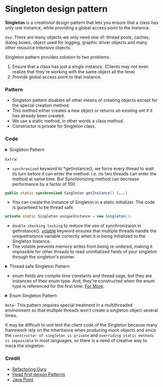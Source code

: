# Singleton design pattern

**Singleton** is a *creational design* pattern that lets you ensure that a class has only one instance, while providing a global access point to the instance.

`Use`: There are many objects we only need one of: thread pools, caches, dialog boxes, object used for logging, graphic driver objects and many other resource intensive objects.

Singleton pattern provides solution to two problems.
1. Ensure that a class has just a single instance. (Clients may not even realize that they're working with the same object all the time)
2. Provide global access point to that instance.

### Pattern
- Singleton pattern disables all other means of creating objects except for the special creation method.
- This method either creates a new object or returns an existing ont if it has already been created.
- We use a static method, in other words a class method.
- Constructor is private for Singleton class.

### Code

<details><summary>Singleton Pattern</summary>

```java
public class Singleton {
    private static Singleton uniqueInstance;

    private Singleton() {}

    public static Singleton getInstance() {
        if (uniqueInstance == null) {
            uniqueInstance = new Singleton();
        }
        return uniqueInstance;
    }
}
```
</details>

`Extra`:
- `synchronized` keyword to *getInstance(), we force every thread to wait its turn before it can enter the method. i.e. no two threads can enter the method at same time. But Synchronizing method can decrease performance by a factor of 100. 
```java
public static synchronized Singleton getInstance() {...}
```
- You can create the instance of Singleton in a static initializer. The code is guranteed to be thread safe.
```java
private static Singleton uniqueInstance = new Singleton();
```
- `double-checking locking` to reduce the use of synchronizaion in getInstance(). [volatile](https://www.javatpoint.com/volatile-keyword-in-java) keyword ensures that multiple threads handle the uniqueInstance variable correctly when it is being initialized to the Singleton Instance.
- The volatile prevents memory writes from being re-ordered, making it impossible for other threads to read uninitialized fields of your singleton through the singleton's pointer.

<details><summary>Thread safe Singleton Pattern</summary>

```java
public class Singleton {
    private volatile static Singleton uniqueInstance;

    private Singleton() {}

    public static Singleton getInstance() {
        if (uniqueInstance == null) {
            synchronized (Sinlgleton.class) {
                if (uniqueInstance == null) {
                    uniqueInstance = new Singleton();
                }
            }
        }
        return uniqueInstance;
    }
}
```
</details>

- enum fields are compile time constants and thread sage, but they are instances of their enum type. And, they're constructed when the enum type is referenced for the first time. [For More](https://stackoverflow.com/questions/26285520/implementing-singleton-with-an-enum-in-java).

<details><summary>Enum Singleton Pattern</summary>

```java 
public enum Singleton {
    UNIQUE_INSTANCE;   
}
public class SingletonClient {
    Singleton singleton = Singeton.UNIQUE_INSTANCE;
}
```
</details>

`Note`- This pattern requires special treatment in a multithreaded environment so that multiple threads won't create a singleton object several times.

It may be difficult to unit test the client code of the Singleton because many framework rely on the inheritance when producing mock objects and since the `constructor of singleton is private` and `overriding static methods is impossible` in most languages, so there is a need of creative way to mock the singleton. 

### Credit
- [Refactoring.Guru](https://refactoring.guru/)
- [Head first deisgn Patterns](https://www.amazon.in/First-Design-Patterns-Brain-Friendly/dp/0596007124)
- [Java Point](https://www.javatpoint.com/volatile-keyword-in-java)
